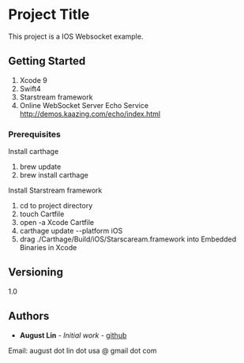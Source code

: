 # Project Title

This project is a IOS Websocket example.

## Getting Started

1. Xcode 9
2. Swift4
3. Starstream framework
4. Online WebSocket Server Echo Service
   http://demos.kaazing.com/echo/index.html

### Prerequisites

Install carthage
1. brew update 
2. brew install carthage

Install Starstream framework
1. cd to project directory
2. touch Cartfile
3. open -a Xcode Cartfile
4. carthage update --platform iOS
5. drag ./Carthage/Build/iOS/Starscaream.framework into Embedded Binaries in Xcode


## Versioning

1.0

## Authors

* **August Lin** - *Initial work* - [github](https://github.com/AugustAtSeattle/)

Email: august dot lin dot usa @ gmail dot com


